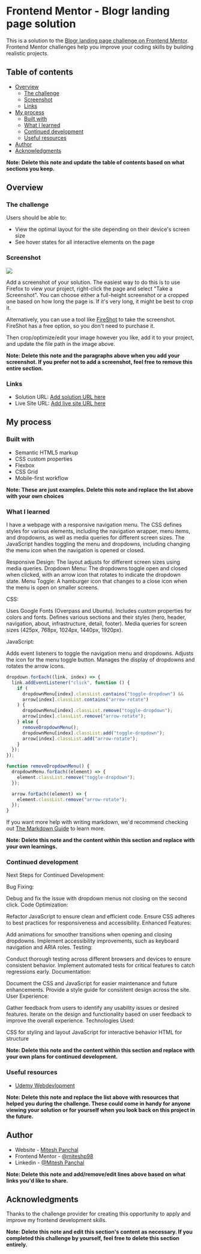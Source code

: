 # Frontend Mentor - Blogr landing page solution

This is a solution to the [Blogr landing page challenge on Frontend Mentor](https://www.frontendmentor.io/challenges/blogr-landing-page-EX2RLAApP). Frontend Mentor challenges help you improve your coding skills by building realistic projects.

## Table of contents

- [Overview](#overview)
  - [The challenge](#the-challenge)
  - [Screenshot](#screenshot)
  - [Links](#links)
- [My process](#my-process)
  - [Built with](#built-with)
  - [What I learned](#what-i-learned)
  - [Continued development](#continued-development)
  - [Useful resources](#useful-resources)
- [Author](#author)
- [Acknowledgments](#acknowledgments)

**Note: Delete this note and update the table of contents based on what sections you keep.**

## Overview

### The challenge

Users should be able to:

- View the optimal layout for the site depending on their device's screen size
- See hover states for all interactive elements on the page

### Screenshot

![](./screenshot.jpg)

Add a screenshot of your solution. The easiest way to do this is to use Firefox to view your project, right-click the page and select "Take a Screenshot". You can choose either a full-height screenshot or a cropped one based on how long the page is. If it's very long, it might be best to crop it.

Alternatively, you can use a tool like [FireShot](https://getfireshot.com/) to take the screenshot. FireShot has a free option, so you don't need to purchase it.

Then crop/optimize/edit your image however you like, add it to your project, and update the file path in the image above.

**Note: Delete this note and the paragraphs above when you add your screenshot. If you prefer not to add a screenshot, feel free to remove this entire section.**

### Links

- Solution URL: [Add solution URL here](https://your-solution-url.com)
- Live Site URL: [Add live site URL here](https://your-live-site-url.com)

## My process

### Built with

- Semantic HTML5 markup
- CSS custom properties
- Flexbox
- CSS Grid
- Mobile-first workflow

**Note: These are just examples. Delete this note and replace the list above with your own choices**

### What I learned

I have a webpage with a responsive navigation menu. The CSS defines styles for various elements, including the navigation wrapper, menu items, and dropdowns, as well as media queries for different screen sizes. The JavaScript handles toggling the menu and dropdowns, including changing the menu icon when the navigation is opened or closed.

Responsive Design: The layout adjusts for different screen sizes using media queries.
Dropdown Menu: The dropdowns toggle open and closed when clicked, with an arrow icon that rotates to indicate the dropdown state.
Menu Toggle: A hamburger icon that changes to a close icon when the menu is open on smaller screens.

CSS:

Uses Google Fonts (Overpass and Ubuntu).
Includes custom properties for colors and fonts.
Defines various sections and their styles (hero, header, navigation, about, infrastructure, detail, footer).
Media queries for screen sizes (425px, 768px, 1024px, 1440px, 1920px).

JavaScript:

Adds event listeners to toggle the navigation menu and dropdowns.
Adjusts the icon for the menu toggle button.
Manages the display of dropdowns and rotates the arrow icons.

```js
dropdown.forEach((link, index) => {
  link.addEventListener("click", function () {
    if (
      dropdownMenu[index].classList.contains("toggle-dropdown") &&
      arrow[index].classList.contains("arrow-rotate")
    ) {
      dropdownMenu[index].classList.remove("toggle-dropdown");
      arrow[index].classList.remove("arrow-rotate");
    } else {
      removeDropdownMenu();
      dropdownMenu[index].classList.add("toggle-dropdown");
      arrow[index].classList.add("arrow-rotate");
    }
  });
});

function removeDropdownMenu() {
  dropdownMenu.forEach((element) => {
    element.classList.remove("toggle-dropdown");
  });

  arrow.forEach((element) => {
    element.classList.remove("arrow-rotate");
  });
}
```

If you want more help with writing markdown, we'd recommend checking out [The Markdown Guide](https://www.markdownguide.org/) to learn more.

**Note: Delete this note and the content within this section and replace with your own learnings.**

### Continued development

Next Steps for Continued Development:

Bug Fixing:

Debug and fix the issue with dropdown menus not closing on the second click.
Code Optimization:

Refactor JavaScript to ensure clean and efficient code.
Ensure CSS adheres to best practices for responsiveness and accessibility.
Enhanced Features:

Add animations for smoother transitions when opening and closing dropdowns.
Implement accessibility improvements, such as keyboard navigation and ARIA roles.
Testing:

Conduct thorough testing across different browsers and devices to ensure consistent behavior.
Implement automated tests for critical features to catch regressions early.
Documentation:

Document the CSS and JavaScript for easier maintenance and future enhancements.
Provide a style guide for consistent design across the site.
User Experience:

Gather feedback from users to identify any usability issues or desired features.
Iterate on the design and functionality based on user feedback to improve the overall experience.
Technologies Used:

CSS for styling and layout
JavaScript for interactive behavior
HTML for structure

**Note: Delete this note and the content within this section and replace with your own plans for continued development.**

### Useful resources

- [Udemy Webdevlopment](https://www.udemy.com/share/101W9C3@2s1lShiGH32a3OJHMYullps9bvMmvxO_kykXK5ZGloqkGQDHawnryvbZtrMeQ8y81A==/)

**Note: Delete this note and replace the list above with resources that helped you during the challenge. These could come in handy for anyone viewing your solution or for yourself when you look back on this project in the future.**

## Author

- Website - [Mitesh Panchal](https://miteshp98.github.io/portfolio-website/)
- Frontend Mentor - [@miteshp98](https://www.frontendmentor.io/profile/miteshp98)
- Linkedin - [@Mitesh Panchal](https://www.linkedin.com/in/mitesh-panchal-356558126/)

**Note: Delete this note and add/remove/edit lines above based on what links you'd like to share.**

## Acknowledgments

Thanks to the challenge provider for creating this opportunity to apply and improve my frontend development skills.

**Note: Delete this note and edit this section's content as necessary. If you completed this challenge by yourself, feel free to delete this section entirely.**
